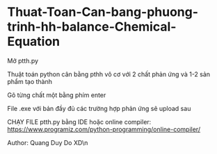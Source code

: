 # Thuat-Toan-Can-bang-phuong-trinh-hh-balance-Chemical-Equation

Mở ptth.py

Thuật toán python cân bằng pthh vô cơ với 2 chất phản ứng và 1-2 sản phẩm tạo thành

Gõ từng chất một bằng phím enter

File .exe với bản đầy đủ các trường hợp phản ứng sẽ upload sau

CHẠY FILE ptth.py bằng IDE hoặc online compiler: https://www.programiz.com/python-programming/online-compiler/

Author: Quang Duy Do XD\n
